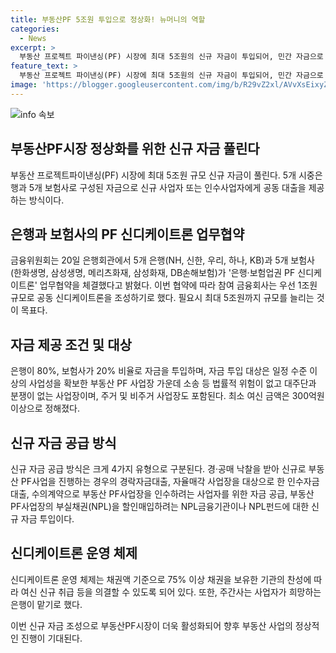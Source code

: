 ```yaml
---
title: 부동산PF 5조원 투입으로 정상화! 뉴머니의 역할
categories:
  - News
excerpt: >
  부동산 프로젝트 파이낸싱(PF) 시장에 최대 5조원의 신규 자금이 투입되어, 민간 자금으로 사업의 정상 진행 가능성이 높은 부동산 PF 사업장을 중심으로 공동 대출이 제공될 전망입니다. 5개 은행과 5개 보험사가 은행·보험업권 PF 신디케이트론 업무협약을 체결했으며, 자금은 80% 은행과 20% 보험사가 공동 투입할 예정입니다. 이번 신규 자금 공급 방식은 경·공매 낙찰, 자율매각 사업장, NPL금융기관 및 NPL펀드 등을 대상으로 하며, 신디케이트론 운영 체제는 주간사의 찬성에 따라 여신 신규 취급을 의결할 수 있도록 되어 있습니다. 이번 신디케이트론은 부동산PF시장의 정상화를 위한 민간자금 조성으로, 부동산 PF 연착륙을 지원할 것으로 기대됩니다.
feature_text: >
  부동산 프로젝트 파이낸싱(PF) 시장에 최대 5조원의 신규 자금이 투입되어, 민간 자금으로 사업의 정상 진행 가능성이 높은 부동산 PF 사업장을 중심으로 공동 대출이 제공될 전망입니다. 5개 은행과 5개 보험사가 은행·보험업권 PF 신디케이트론 업무협약을 체결했으며, 자금은 80% 은행과 20% 보험사가 공동 투입할 예정입니다. 이번 신규 자금 공급 방식은 경·공매 낙찰, 자율매각 사업장, NPL금융기관 및 NPL펀드 등을 대상으로 하며, 신디케이트론 운영 체제는 주간사의 찬성에 따라 여신 신규 취급을 의결할 수 있도록 되어 있습니다. 이번 신디케이트론은 부동산PF시장의 정상화를 위한 민간자금 조성으로, 부동산 PF 연착륙을 지원할 것으로 기대됩니다.
image: 'https://blogger.googleusercontent.com/img/b/R29vZ2xl/AVvXsEixyZcFfHzMRdzZMjFBmAUKJYCLCGyLL1o632UiGVXcaFdKo_bkvkuCioo0uUKlGfBVcT3P84aROyZIXSBEx3Aw5nCQ3pTgDom1WDC4m8eifvWiAmWEEVb4x6G_l8C0QH225ldMjyaFvpxGEBGNO37VmDTDMHGhJPq73UglMfDca1-0aw/s1600/blogspot.png'
---
```


<p><img src="https://blogger.googleusercontent.com/img/b/R29vZ2xl/AVvXsEixyZcFfHzMRdzZMjFBmAUKJYCLCGyLL1o632UiGVXcaFdKo_bkvkuCioo0uUKlGfBVcT3P84aROyZIXSBEx3Aw5nCQ3pTgDom1WDC4m8eifvWiAmWEEVb4x6G_l8C0QH225ldMjyaFvpxGEBGNO37VmDTDMHGhJPq73UglMfDca1-0aw/s1600/blogspot.png" alt="info 속보" /></p>

<h2 data-ke-size="size26">부동산PF시장 정상화를 위한 신규 자금 풀린다</h2>

<p data-ke-size="size16">부동산 프로젝트파이낸싱(PF) 시장에 최대 5조원 규모 신규 자금이 풀린다. 5개 시중은행과 5개 보험사로 구성된 자금으로 신규 사업자 또는 인수사업자에게 공동 대출을 제공하는 방식이다.</p>

<h2 data-ke-size="size24">은행과 보험사의 PF 신디케이트론 업무협약</h2>

<p data-ke-size="size16">금융위원회는 20일 은행회관에서 5개 은행(NH, 신한, 우리, 하나, KB)과 5개 보험사(한화생명, 삼성생명, 메리츠화재, 삼성화재, DB손해보험)가 '은행·보험업권 PF 신디케이트론' 업무협약을 체결했다고 밝혔다. 이번 협약에 따라 참여 금융회사는 우선 1조원 규모로 공동 신디케이트론을 조성하기로 했다. 필요시 최대 5조원까지 규모를 늘리는 것이 목표다.</p>

<h2 data-ke-size="size24">자금 제공 조건 및 대상</h2>

<p data-ke-size="size16">은행이 80%, 보험사가 20% 비율로 자금을 투입하며, 자금 투입 대상은 일정 수준 이상의 사업성을 확보한 부동산 PF 사업장 가운데 소송 등 법률적 위험이 없고 대주단과 분쟁이 없는 사업장이며, 주거 및 비주거 사업장도 포함된다. 최소 여신 금액은 300억원 이상으로 정해졌다.</p>

<h2 data-ke-size="size24">신규 자금 공급 방식</h2>

<p data-ke-size="size16">신규 자금 공급 방식은 크게 4가지 유형으로 구분된다. 경·공매 낙찰을 받아 신규로 부동산 PF사업을 진행하는 경우의 경락자금대출, 자율매각 사업장을 대상으로 한 인수자금 대출, 수의계약으로 부동산 PF사업장을 인수하려는 사업자를 위한 자금 공급, 부동산 PF사업장의 부실채권(NPL)을 할인매입하려는 NPL금융기관이나 NPL펀드에 대한 신규 자금 투입이다.</p>

<h2 data-ke-size="size24">신디케이트론 운영 체제</h2>

<p data-ke-size="size16">신디케이트론 운영 체제는 채권액 기준으로 75% 이상 채권을 보유한 기관의 찬성에 따라 여신 신규 취급 등을 의결할 수 있도록 되어 있다. 또한, 주간사는 사업자가 희망하는 은행이 맡기로 했다.</p>

<p>이번 신규 자금 조성으로 부동산PF시장이 더욱 활성화되어 향후 부동산 사업의 정상적인 진행이 기대된다.</p>

